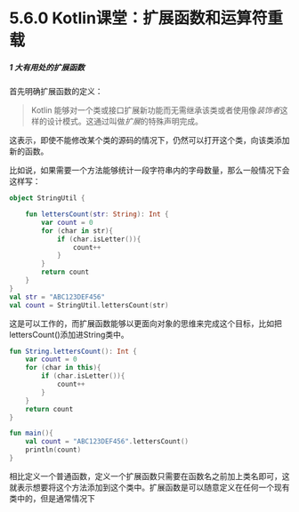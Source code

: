 # 5.6.0 Kotlin课堂：扩展函数和运算符重载

##### 1 大有用处的扩展函数

首先明确扩展函数的定义：

> Kotlin 能够对一个类或接口扩展新功能而无需继承该类或者使用像*装饰者*这样的设计模式。这通过叫做*扩展*的特殊声明完成。

这表示，即使不能修改某个类的源码的情况下，仍然可以打开这个类，向该类添加新的函数。

比如说，如果需要一个方法能够统计一段字符串内的字母数量，那么一般情况下会这样写：

```kotlin
object StringUtil {

    fun lettersCount(str: String): Int {
        var count = 0
        for (char in str){
            if (char.isLetter()){
                count++
            }
        }
        return count
    }
}
val str = "ABC123DEF456"
val count = StringUtil.lettersCount(str)
```

这是可以工作的，而扩展函数能够以更面向对象的思维来完成这个目标，比如把lettersCount()添加进String类中。

```kotlin
fun String.lettersCount(): Int {
    var count = 0
    for (char in this){
        if (char.isLetter()){
            count++
        }
    }
    return count
}

fun main(){
    val count = "ABC123DEF456".lettersCount()
    println(count)
}
```

相比定义一个普通函数，定义一个扩展函数只需要在函数名之前加上类名即可，这就表示想要将这个方法添加到这个类中。扩展函数是可以随意定义在任何一个现有类中的，但是通常情况下
